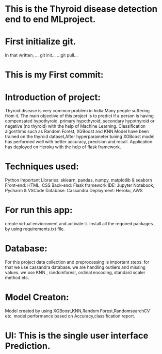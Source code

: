 # This is the Thyroid disease detection end to end MLproject.

# First initialize git.
In that written, ... git init...
...git pull...

#  This is my First commit:

# Introduction of project:
Thyroid disease is very common problem in India.Many people suffering from it.
The main objective of this project is to predict if a person is having compensated hypothyroid, primary hypothyroid, secondary hypothyroid or negative (no thyroid) with the help of Machine Learning. Classification algorithms such as Random Forest, XGBoost and KNN Model have been trained on the thyroid dataset,After hyperparameter tuning XGBoost model has performed well with better accuracy, precision and recall. Application has deployed on Heroku with the help of flask framework.

# Techniques used:
Python 
Important Libraries: sklearn, pandas, numpy, matplotlib & seaborn
Front-end: HTML, CSS
Back-end: Flask framework
IDE: Jupyter Notebook, Pycharm & VSCode
Database: Cassandra
Deployment: Heroku, AWS

# For run this app:
create virtual enviornment and activate it.
Install all the required packages by using requirements.txt file.

# Database:
For this project data collection and preprocessing is important steps. for that
we use cassandra database.
we are handling outliers and missing values.
we use KNN , randomforesr, ordinal encoding, standard scaler method etc.

# Model Creaton:
Model created by using XGBoost,KNN,Random Forest,RandomsearchCV etc.
model performance based on Accuracy,classification report.

# UI: This is the single user interface Prediction.

